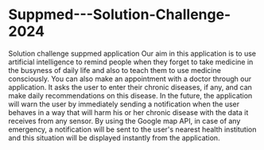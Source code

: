 # Suppmed---Solution-Challenge-2024
Solution challenge suppmed application
Our aim in this application is to use artificial intelligence to remind people when they forget to take medicine in the busyness of daily life and also to teach them to use medicine consciously. You can also make an appointment with a doctor through our application. It asks the user to enter their chronic diseases, if any, and can make daily recommendations on this disease. In the future, the application will warn the user by immediately sending a notification when the user behaves in a way that will harm his or her chronic disease with the data it receives from any sensor. By using the Google map API, in case of any emergency, a notification will be sent to the user's nearest health institution and this situation will be displayed instantly from the application.
